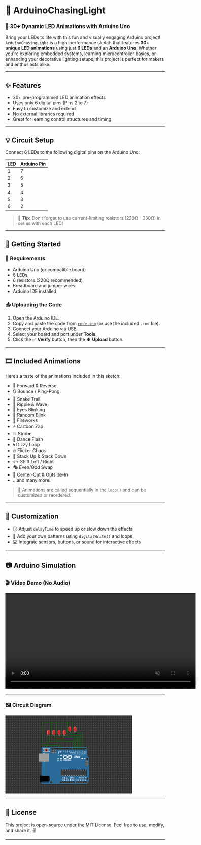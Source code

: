 # 🔦 ArduinoChasingLight

### 🎇 30+ Dynamic LED Animations with Arduino Uno

Bring your LEDs to life with this fun and visually engaging Arduino project!  
`ArduinoChasingLight` is a high-performance sketch that features **30+ unique LED animations** using just **6 LEDs** and an **Arduino Uno**. Whether you're exploring embedded systems, learning microcontroller basics, or enhancing your decorative lighting setups, this project is perfect for makers and enthusiasts alike.

---

## ✨ Features

- 30+ pre-programmed LED animation effects
- Uses only 6 digital pins (Pins 2 to 7)
- Easy to customize and extend
- No external libraries required
- Great for learning control structures and timing

---

## 💡 Circuit Setup

Connect 6 LEDs to the following digital pins on the Arduino Uno:

| LED | Arduino Pin |
|-----|-------------|
| 1   | 7           |
| 2   | 6           |
| 3   | 5           |
| 4   | 4           |
| 5   | 3           |
| 6   | 2           |

> 🧠 **Tip:** Don’t forget to use current-limiting resistors (220Ω - 330Ω) in series with each LED!

---

## 🚀 Getting Started

### 🔧 Requirements

- Arduino Uno (or compatible board)
- 6 LEDs
- 6 resistors (220Ω recommended)
- Breadboard and jumper wires
- Arduino IDE installed

### 📥 Uploading the Code

1. Open the Arduino IDE.
2. Copy and paste the code from [`code.ino`](#) (or use the included `.ino` file).
3. Connect your Arduino via USB.
4. Select your board and port under **Tools**.
5. Click the ✅ **Verify** button, then the ⬆️ **Upload** button.

---

## 🎞️ Included Animations

Here’s a taste of the animations included in this sketch:

- 🔁 Forward & Reverse
- 🔃 Bounce / Ping-Pong
- 🐍 Snake Trail
- 🌊 Ripple & Wave
- 👀 Eyes Blinking
- 🧠 Random Blink
- 🎇 Fireworks
- ⚡ Cartoon Zap
- 💥 Strobe
- 💃 Dance Flash
- 🌀 Dizzy Loop
- 🔥 Flicker Chaos
- 🧱 Stack Up & Stack Down
- ↔️ Shift Left / Right
- 🎭 Even/Odd Swap
- 🎯 Center-Out & Outside-In
- …and many more!

> 🧪 Animations are called sequentially in the `loop()` and can be customized or reordered.

---

## 🧩 Customization

- 🕒 Adjust `delayTime` to speed up or slow down the effects
- 🧠 Add your own patterns using `digitalWrite()` and loops
- 💻 Integrate sensors, buttons, or sound for interactive effects

---

## 📷 Arduino Simulation
### 🎬 Video Demo (No Audio)

<video src="ProjectLED_chaser.mp4" width="600" autoplay loop muted controls></video>

---

### 🖼️ Circuit Diagram

<img src="circuit_diagram.png" alt="LED Animation Preview" width="400"/>


---

## 📄 License

This project is open-source under the MIT License. Feel free to use, modify, and share it. ✌️

---
